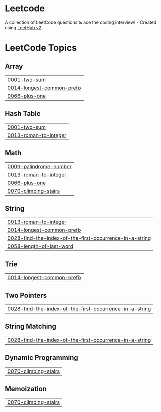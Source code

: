 # Leetcode
A collection of LeetCode questions to ace the coding interview! - Created using [LeetHub v2](https://github.com/arunbhardwaj/LeetHub-2.0)

<!---LeetCode Topics Start-->
# LeetCode Topics
## Array
|  |
| ------- |
| [0001-two-sum](https://github.com/Fatima-eng-coder/Leetcode/tree/master/0001-two-sum) |
| [0014-longest-common-prefix](https://github.com/Fatima-eng-coder/Leetcode/tree/master/0014-longest-common-prefix) |
| [0066-plus-one](https://github.com/Fatima-eng-coder/Leetcode/tree/master/0066-plus-one) |
## Hash Table
|  |
| ------- |
| [0001-two-sum](https://github.com/Fatima-eng-coder/Leetcode/tree/master/0001-two-sum) |
| [0013-roman-to-integer](https://github.com/Fatima-eng-coder/Leetcode/tree/master/0013-roman-to-integer) |
## Math
|  |
| ------- |
| [0009-palindrome-number](https://github.com/Fatima-eng-coder/Leetcode/tree/master/0009-palindrome-number) |
| [0013-roman-to-integer](https://github.com/Fatima-eng-coder/Leetcode/tree/master/0013-roman-to-integer) |
| [0066-plus-one](https://github.com/Fatima-eng-coder/Leetcode/tree/master/0066-plus-one) |
| [0070-climbing-stairs](https://github.com/Fatima-eng-coder/Leetcode/tree/master/0070-climbing-stairs) |
## String
|  |
| ------- |
| [0013-roman-to-integer](https://github.com/Fatima-eng-coder/Leetcode/tree/master/0013-roman-to-integer) |
| [0014-longest-common-prefix](https://github.com/Fatima-eng-coder/Leetcode/tree/master/0014-longest-common-prefix) |
| [0028-find-the-index-of-the-first-occurrence-in-a-string](https://github.com/Fatima-eng-coder/Leetcode/tree/master/0028-find-the-index-of-the-first-occurrence-in-a-string) |
| [0058-length-of-last-word](https://github.com/Fatima-eng-coder/Leetcode/tree/master/0058-length-of-last-word) |
## Trie
|  |
| ------- |
| [0014-longest-common-prefix](https://github.com/Fatima-eng-coder/Leetcode/tree/master/0014-longest-common-prefix) |
## Two Pointers
|  |
| ------- |
| [0028-find-the-index-of-the-first-occurrence-in-a-string](https://github.com/Fatima-eng-coder/Leetcode/tree/master/0028-find-the-index-of-the-first-occurrence-in-a-string) |
## String Matching
|  |
| ------- |
| [0028-find-the-index-of-the-first-occurrence-in-a-string](https://github.com/Fatima-eng-coder/Leetcode/tree/master/0028-find-the-index-of-the-first-occurrence-in-a-string) |
## Dynamic Programming
|  |
| ------- |
| [0070-climbing-stairs](https://github.com/Fatima-eng-coder/Leetcode/tree/master/0070-climbing-stairs) |
## Memoization
|  |
| ------- |
| [0070-climbing-stairs](https://github.com/Fatima-eng-coder/Leetcode/tree/master/0070-climbing-stairs) |
<!---LeetCode Topics End-->